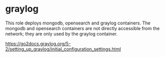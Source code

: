 # graylog

This role deploys mongodb, opensearch and graylog containers.
The mongodb and opensearch containers are not directly accessible from the network; they are only used by the graylog container.

https://go2docs.graylog.org/5-2/setting_up_graylog/initial_configuration_settings.html

